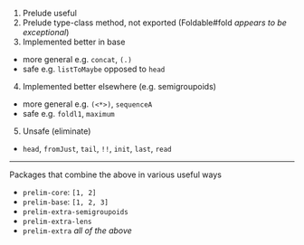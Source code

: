 1. Prelude useful
2. Prelude type-class method, not exported (Foldable#fold *appears to be exceptional*)
3. Implemented better in base
  * more general e.g. `concat`, `(.)`
  * safe e.g. `listToMaybe` opposed to `head`
4. Implemented better elsewhere (e.g. semigroupoids)
  * more general e.g. `(<*>)`, `sequenceA`
  * safe e.g. `foldl1`, `maximum` 
5. Unsafe (eliminate)
  * `head`, `fromJust`, `tail`, `!!`, `init`, `last`, `read`

----

Packages that combine the above in various useful ways

* `prelim-core`: `[1, 2]`
* `prelim-base`: `[1, 2, 3]`
* `prelim-extra-semigroupoids`
* `prelim-extra-lens`
* `prelim-extra` *all of the above*

